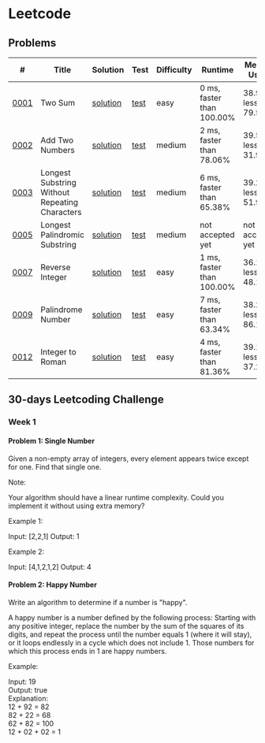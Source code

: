Leetcode
========

Problems
--------

|    #   | Title   |   Solution    | Test | Difficulty  | Runtime | Memory Usage |
|--------|---------|---------------|------|-------------|---------|--------------|
|[0001](https://leetcode.com/problems/two-sum/)    | Two Sum   | [solution](src/main/java/learn/algo/leetcode/problemset/p0001twosum/Solution.java) | [test](src/test/java/learn/algo/leetcode/problemset/p0001twosum/SolutionTwoSumTest.java)    | easy    | 0 ms, faster than 100.00% | 38.9 MB, less than 79.58% |
|[0002](https://leetcode.com/problems/add-two-numbers) | Add Two Numbers | [solution](src/main/java/learn/algo/leetcode/problemset/p0002addtwonumbers/Solution.java) | [test](src/test/java/learn/algo/leetcode/problemset/p0002addtwonumbers/SolutionTest.java) | medium | 2 ms, faster than 78.06% | 39.5 MB, less than 31.94% |
|[0003](https://leetcode.com/problems/longest-substring-without-repeating-characters/) | Longest Substring Without Repeating Characters | [solution](src/main/java/learn/algo/leetcode/problemset/p0003longsubstring/Solution.java) | [test](src/test/java/learn/algo/leetcode/problemset/p0003longsubstring/SolutionTest.java) | medium | 6 ms, faster than 65.38% | 39.2 MB, less than 51.98% |
|[0005](https://leetcode.com/problems/longest-palindromic-substring/) | Longest Palindromic Substring | [solution](src/main/java/learn/algo/leetcode/problemset/p0005longpalndrm/Solution.java) | [test](src/test/java/learn/algo/leetcode/problemset/p0005longpalndrm/SolutionTest.java) | medium | not accepted yet | not accepted yet |
|[0007](https://leetcode.com/problems/reverse-integer/) | Reverse Integer | [solution](src/main/java/learn/algo/leetcode/problemset/p0007reverseint/Solution.java) | [test](src/test/java/learn/algo/leetcode/problemset/p0007reverseint/SolutionTest.java) | easy | 1 ms, faster than 100.00% | 36.1 MB, less than 48.10% |
|[0009](https://leetcode.com/problems/palindrome-number/) | Palindrome Number | [solution](src/main/java/learn/algo/leetcode/problemset/p0009palindrome/Solution.java) | [test](src/test/java/learn/algo/leetcode/problemset/p0009palindrome/SolutionTest.java) | easy | 7 ms, faster than 63.34% | 38.2 MB, less than 86.19% |
|[0012](https://leetcode.com/problems/integer-to-roman/) | Integer to Roman | [solution](src/main/java/learn/algo/leetcode/problemset/p0012inttoroman/Solution.java) | [test](src/test/java/learn/algo/leetcode/problemset/p0012inttoroman/SolutionTest.java) | easy | 4 ms, faster than 81.36% | 39.1 MB, less than 37.21% |


30-days Leetcoding Challenge
----------------------------

### Week 1

#### Problem 1: Single Number

Given a non-empty array of integers, every element appears twice except for one. Find that single one.

Note:

Your algorithm should have a linear runtime complexity. Could you implement it without using extra memory?

Example 1:

Input: [2,2,1]
Output: 1

Example 2:

Input: [4,1,2,1,2]
Output: 4


#### Problem 2: Happy Number
     
 Write an algorithm to determine if a number is "happy".
 
 A happy number is a number defined by the following process: Starting with any positive integer, 
 replace the number by the sum of the squares of its digits, and repeat the process until the number 
 equals 1 (where it will stay), or it loops endlessly in a cycle which does not include 1. 
 Those numbers for which this process ends in 1 are happy numbers.
 
 Example: 
 
 Input: 19  
 Output: true  
 Explanation:   
 12 + 92 = 82  
 82 + 22 = 68  
 62 + 82 = 100  
 12 + 02 + 02 = 1  
